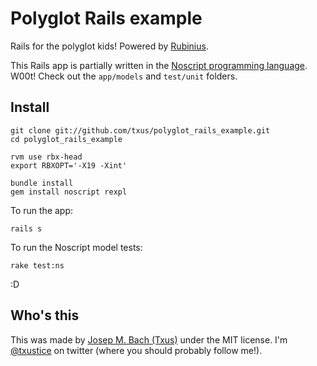 # Polyglot Rails example

Rails for the polyglot kids! Powered by [Rubinius](http://rubini.us).

This Rails app is partially written in the [Noscript programming language](
http://txus.github.com/noscript). W00t! Check out the `app/models` and
`test/unit` folders.

## Install

    git clone git://github.com/txus/polyglot_rails_example.git
    cd polyglot_rails_example

    rvm use rbx-head
    export RBXOPT='-X19 -Xint'

    bundle install
    gem install noscript rexpl

To run the app:

    rails s

To run the Noscript model tests:

    rake test:ns

:D

## Who's this

This was made by [Josep M. Bach (Txus)](http://txustice.me) under the MIT
license. I'm [@txustice](http://twitter.com/txustice) on twitter (where you
should probably follow me!).

